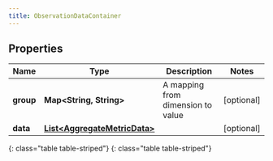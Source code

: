 ```yaml
---
title: ObservationDataContainer
---
```


## Properties

| Name | Type | Description | Notes |
| ------------ | ------------- | ------------- | ------------- |
| **group** | **Map&lt;String, String&gt;** | A mapping from dimension to value |  [optional] |
| **data** | [**List&lt;AggregateMetricData&gt;**](AggregateMetricData.html) |  |  [optional] |
{: class="table table-striped"}
{: class="table table-striped"}


